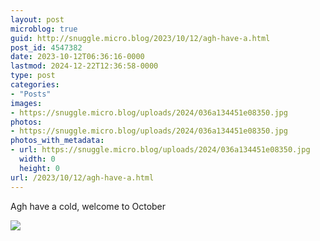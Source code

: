 ```yaml
---
layout: post
microblog: true
guid: http://snuggle.micro.blog/2023/10/12/agh-have-a.html
post_id: 4547382
date: 2023-10-12T06:36:16-0000
lastmod: 2024-12-22T12:36:58-0000
type: post
categories:
- "Posts"
images:
- https://snuggle.micro.blog/uploads/2024/036a134451e08350.jpg
photos:
- https://snuggle.micro.blog/uploads/2024/036a134451e08350.jpg
photos_with_metadata:
- url: https://snuggle.micro.blog/uploads/2024/036a134451e08350.jpg
  width: 0
  height: 0
url: /2023/10/12/agh-have-a.html
---
```

<p>Agh have a cold, welcome to October</p>

<img src="uploads/2024/036a134451e08350.jpg">
